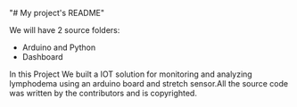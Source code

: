 "# My project's README" 

We will have 2 source folders:
- Arduino and Python 
- Dashboard

In this Project We built a IOT solution for monitoring and analyzing lymphodema using an arduino board and stretch sensor.All the source code was written by the contributors and is copyrighted.

